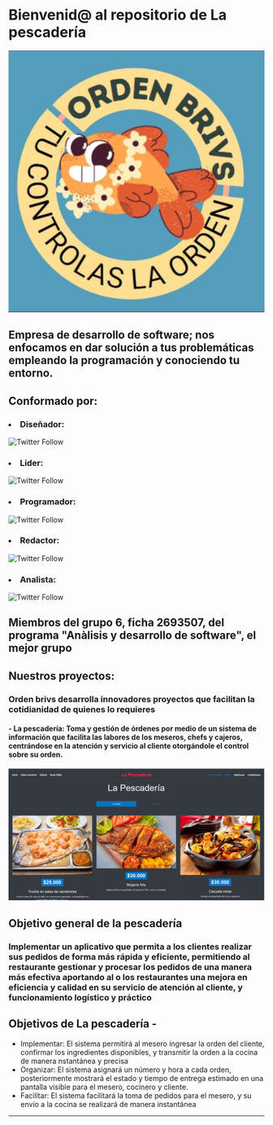 <h1 aling="center">Bienvenid@ al repositorio de La pescadería</h1>

![](https://github.com/BrayanCarrillo/Orden-Brivs/blob/main/Logo%20Orden%20Brivs.png)  
<h2 aling="center">Empresa de desarrollo de software; nos enfocamos en dar solución a tus problemáticas empleando la programación y conociendo tu entorno.</h2>

<div>
<h2>Conformado por: </h2>
<div> <h3><li>Diseñador:</h3> <img alt="Twitter Follow" src="https://img.shields.io/twitter/follow/Cristian%20Alvarez?color=orange&style=for-the-badge"> </li> </div> 
<div> <h3><li>Lider:</h3> <img alt="Twitter Follow" src="https://img.shields.io/twitter/follow/Brayan%20Carrillo?color=blue%20&style=for-the-badge"> </li> </div>
<div> <h3><li>Programador:</h3> <img alt="Twitter Follow" src="https://img.shields.io/twitter/follow/Natalia%20Soto?color=purple&style=for-the-badge"> </li> </div>
<div> <h3><li>Redactor:</h3> <img alt="Twitter Follow" src="https://img.shields.io/twitter/follow/Diego%20Mill%C3%A1n?color=red%20&style=for-the-badge"> </li> </div>
<div> <h3><li>Analista:</h3> <img alt="Twitter Follow" src="https://img.shields.io/twitter/follow/Paula%20Vargas?color=green&style=for-the-badge"> </li> </div>
<h2>Miembros del grupo 6, ficha 2693507, del programa "Anàlisis y desarrollo de software", el mejor grupo </h2>
</div>

## Nuestros proyectos:
### Orden brivs desarrolla innovadores proyectos que facilitan la cotidianidad de quienes lo requieres
#### - La pescadería: Toma y gestión de órdenes por medio de un sistema de información que facilita las labores de los meseros, chefs y cajeros, centrándose en la atención y servicio al cliente otorgándole el control sobre su orden.
![](https://github.com/BrayanCarrillo/Orden-Brivs/blob/main/Pagina%20principal%20maqueta.jpeg)   
## Objetivo general de la pescadería
### Implementar un aplicativo que permita a los clientes realizar sus pedidos de forma más rápida y eficiente, permitiendo al restaurante gestionar y procesar los pedidos de una manera más efectiva aportando al o los restaurantes una mejora en eficiencia y calidad en su servicio de atención al cliente, y funcionamiento logístico y práctico 
## Objetivos de La pescadería -
<ul>
  <li>Implementar: El sistema permitirá al mesero ingresar la orden del cliente, confirmar los ingredientes disponibles, y transmitir la orden a la cocina de manera nstantánea y precisa</li>
  <li>Organizar: El sistema asignará un número y hora a cada orden, posteriormente mostrará el estado y tiempo de entrega estimado en una pantalla visible para el mesero, cocinero y cliente. </li>
  <li>Facilitar: El sistema facilitará la toma de pedidos para el mesero, y su envío a la cocina se realizará de manera instantánea</li>
</ul>

---
